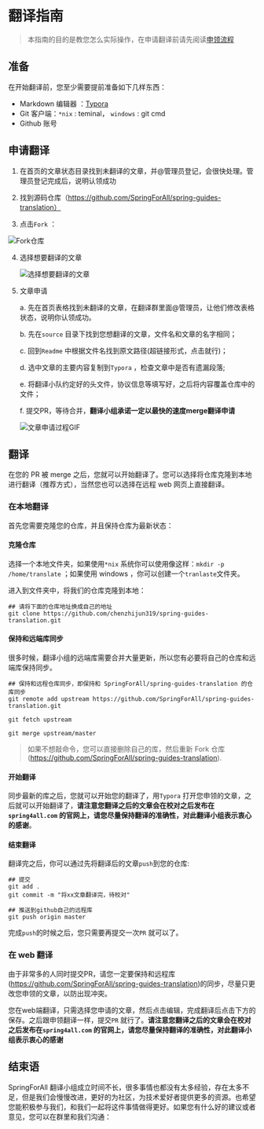 # 翻译指南


>  本指南的目的是教您怎么实际操作，在申请翻译前请先阅读[申领流程](https://github.com/SpringForAll/spring-guides-translation/blob/master/translate-readme.md)

## 准备

在开始翻译前，您至少需要提前准备如下几样东西：

* Markdown 编辑器 ：[Typora](https://typora.io/#download)
* Git 客户端：`*nix` : teminal， `windows` : git cmd
* Github 账号



## 申请翻译

1. 在首页的文章状态目录找到未翻译的文章，并@管理员登记，会很快处理。管理员登记完成后，说明认领成功

2.  找到源码仓库（https://github.com/SpringForAll/spring-guides-translation）

3.  点击`Fork` ：

   ![Fork仓库](http://oad0bexwv.bkt.clouddn.com/1.jpg)

4. 选择想要翻译的文章

   ![选择想要翻译的文章](http://oad0bexwv.bkt.clouddn.com/2.jpg)

5. 文章申请

   a. 先在首页表格找到未翻译的文章，在翻译群里面@管理员，让他们修改表格状态，说明你认领成功。

   b. 先在`source` 目录下找到您想翻译的文章，文件名和文章的名字相同；

   c. 回到`Readme` 中根据文件名找到原文路径(超链接形式，点击就行)；

   d.  选中文章的主要内容复制到`Typora` ，检查文章中是否有遗漏段落;

   e.  将翻译小队约定好的头文件，协议信息等填写好，之后将内容覆盖仓库中的文件；

   f.  提交PR，等待合并，**翻译小组承诺一定以最快的速度merge翻译申请**

   ![文章申请过程GIF](https://github.com/chenzhijun/spring-learn-me/blob/master/2.gif)

## 翻译

在您的 PR 被 merge 之后，您就可以开始翻译了。您可以选择将仓库克隆到本地进行翻译（推荐方式），当然您也可以选择在远程 web 网页上直接翻译。

### 在本地翻译

首先您需要克隆您的仓库，并且保持仓库为最新状态：

#### 克隆仓库

选择一个本地文件夹，如果使用`*nix` 系统你可以使用像这样：`mkdir -p /home/translate` ；如果使用 windows ，你可以创建一个`tranlaste`文件夹。

进入到文件夹中，将我们的仓库克隆到本地：

``` shell
## 请将下面的仓库地址换成自己的地址 
git clone https://github.com/chenzhijun319/spring-guides-translation.git 

```

#### 保持和远端库同步

很多时候，翻译小组的远端库需要合并大量更新，所以您有必要将自己的仓库和远端库保持同步。

```shell
## 保持和远程仓库同步，即保持和 SpringForAll/spring-guides-translation 的仓库同步
git remote add upstream https://github.com/SpringForAll/spring-guides-translation.git

git fetch upstream

git merge upstream/master
```

>  如果不想敲命令，您可以直接删除自己的库，然后重新 Fork 仓库(https://github.com/SpringForAll/spring-guides-translation).

#### 开始翻译

同步最新的库之后，您就可以开始您的翻译了，用`Typora` 打开您申领的文章，之后就可以开始翻译了，**请注意您翻译之后的文章会在校对之后发布在`spring4all.com` 的官网上，请您尽量保持翻译的准确性，对此翻译小组表示衷心的感谢**。

#### 结束翻译

翻译完之后，你可以通过先将翻译后的文章`push`到您的仓库:

```shell
## 提交
git add .
git commit -m "将xx文章翻译完，待校对"

## 推送到github自己的远程库
git push origin master
```

完成`push`的时候之后，您只需要再提交一次`PR` 就可以了。



### 在 web 翻译

由于非常多的人同时提交PR，请您一定要保持和远程库(https://github.com/SpringForAll/spring-guides-translation)的同步，尽量只更改您申领的文章，以防出现冲突。

您在web端翻译，只需选择您申请的文章，然后点击编辑，完成翻译后点击下方的保存。之后跟申领翻译一样，提交`PR` 就行了。**请注意您翻译之后的文章会在校对之后发布在`spring4all.com` 的官网上，请您尽量保持翻译的准确性，对此翻译小组表示衷心的感谢**



## 结束语

SpringForAll 翻译小组成立时间不长，很多事情也都没有太多经验，存在太多不足，但是我们会慢慢改进，更好的为社区，为技术爱好者提供更多的资源。也希望您能积极参与我们，和我们一起将这件事情做得更好。如果您有什么好的建议或者意见，您可以在群里和我们沟通：
